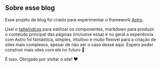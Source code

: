 ## Sobre esse blog

Esse projeto de blog foi criado para experimentar o framework [Astro](https://astro.build/).

Usei o [tailwindcss](https://tailwindcss.com/) para estilizar os componentes, markdown para produzir o conteúdo principal das páginas (inclusive essa) e no geral a experiência com Astro foi fantástica, simples, intuitivo e muito flexível para a criação de sites mais complexos, apesar de não ser o caso desse aqui.
Espero poder construir mais sites com ele no futuro 🙂

É isso. Obrigado por visitar o site! ❤️
